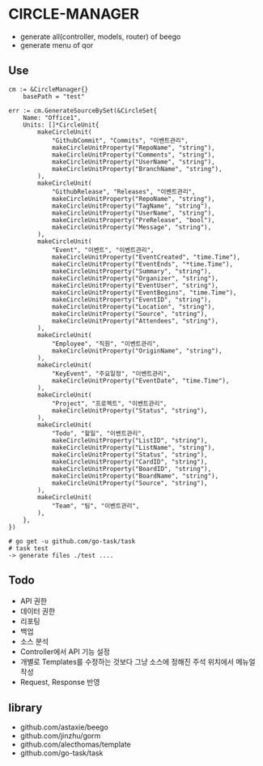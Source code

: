 # CIRCLE-MANAGER

- generate all(controller, models, router) of beego
- generate menu of qor

## Use
```
cm := &CircleManager{}
	basePath = "test"

err := cm.GenerateSourceBySet(&CircleSet{
	Name: "Office1",
	Units: []*CircleUnit{
		makeCircleUnit(
			"GithubCommit", "Commits", "이벤트관리",
			makeCircleUnitProperty("RepoName", "string"),
			makeCircleUnitProperty("Comments", "string"),
			makeCircleUnitProperty("UserName", "string"),
			makeCircleUnitProperty("BranchName", "string"),
		),
		makeCircleUnit(
			"GithubRelease", "Releases", "이벤트관리",
			makeCircleUnitProperty("RepoName", "string"),
			makeCircleUnitProperty("TagName", "string"),
			makeCircleUnitProperty("UserName", "string"),
			makeCircleUnitProperty("PreRelease", "bool"),
			makeCircleUnitProperty("Message", "string"),
		),
		makeCircleUnit(
			"Event", "이벤트", "이벤트관리",
			makeCircleUnitProperty("EventCreated", "time.Time"),
			makeCircleUnitProperty("EventEnds", "*time.Time"),
			makeCircleUnitProperty("Summary", "string"),
			makeCircleUnitProperty("Organizer", "string"),
			makeCircleUnitProperty("EventUser", "string"),
			makeCircleUnitProperty("EventBegins", "time.Time"),
			makeCircleUnitProperty("EventID", "string"),
			makeCircleUnitProperty("Location", "string"),
			makeCircleUnitProperty("Source", "string"),
			makeCircleUnitProperty("Attendees", "string"),
		),
		makeCircleUnit(
			"Employee", "직원", "이벤트관리",
			makeCircleUnitProperty("OriginName", "string"),
		),
		makeCircleUnit(
			"KeyEvent", "주요일정", "이벤트관리",
			makeCircleUnitProperty("EventDate", "time.Time"),
		),
		makeCircleUnit(
			"Project", "프로젝트", "이벤트관리",
			makeCircleUnitProperty("Status", "string"),
		),
		makeCircleUnit(
			"Todo", "할일", "이벤트관리",
			makeCircleUnitProperty("ListID", "string"),
			makeCircleUnitProperty("ListName", "string"),
			makeCircleUnitProperty("Status", "string"),
			makeCircleUnitProperty("CardID", "string"),
			makeCircleUnitProperty("BoardID", "string"),
			makeCircleUnitProperty("BoardName", "string"),
			makeCircleUnitProperty("Source", "string"),
		),
		makeCircleUnit(
			"Team", "팀", "이벤트관리",
		),
	},
})
```

```
# go get -u github.com/go-task/task
# task test
-> generate files ./test ....
```

## Todo
- API 권한
- 데이터 권한
- 리포팅
- 백업
- 소스 분석
- Controller에서 API 기능 설정
- 개별로 Templates를 수정하는 것보다 그냥 소스에 정해진 주석 위치에서 메뉴얼 작성
- Request, Response 반영

## library
- github.com/astaxie/beego
- github.com/jinzhu/gorm
- github.com/alecthomas/template
- github.com/go-task/task